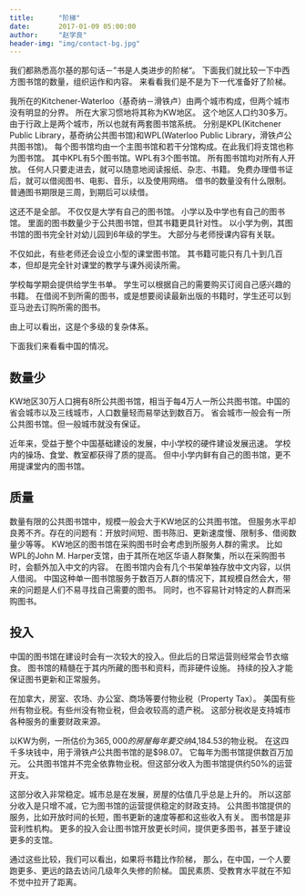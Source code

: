 ```yaml
---
title:      "阶梯"
date:       2017-01-09 05:00:00
author:     "赵学良"
header-img: "img/contact-bg.jpg"
---
```


我们都熟悉高尔基的那句话－”书是人类进步的阶梯“。
下面我们就比较一下中西方图书馆的数量，组织运作和内容。
来看看我们是不是为下一代准备好了阶梯。

我所在的Kitchener-Waterloo（基奇纳－滑铁卢）由两个城市构成，但两个城市没有明显的分界。
所在大家习惯地将其称为KW地区。
这个地区人口约30多万。
由于行政上是两个城市，所以也就有两套图书馆系统。
分别是KPL(Kitchener Public Library，基奇纳公共图书馆)和WPL(Waterloo Public Library，滑铁卢公共图书馆)。
每个图书馆均由一个主图书馆和若干分馆构成。在此我们将支馆也称为图书馆。
其中KPL有5个图书馆。WPL有3个图书馆。
所有图书馆均对所有人开放。
任何人只要走进去，就可以随意地阅读报纸、杂志、书籍。
免费办理借书证后，就可以借阅图书、电影、音乐，以及使用网络。
借书的数量没有什么限制。普通图书期限是三周，到期后可以续借。

这还不是全部。
不仅仅是大学有自己的图书馆。
小学以及中学也有自己的图书馆。
里面的图书数量少于公共图书馆，但其书籍更具针对性。
以小学为例，其图书馆的图书完全针对幼儿园到6年级的学生。
大部分与老师授课内容有关联。

不仅如此，有些老师还会设立小型的课堂图书馆。
其书籍可能只有几十到几百本，但却是完全针对课堂的教学与课外阅读所需。

学校每学期会提供给学生书单。
学生可以根据自己的需要购买订阅自己感兴趣的书籍。
在借阅不到所需的图书，或是想要阅读最新出版的书籍时，学生还可以到亚马逊去订购所需的图书。

由上可以看出，这是个多级的复杂体系。

下面我们来看看中国的情况。

## 数量少

KW地区30万人口拥有8所公共图书馆，相当于每4万人一所公共图书馆。中国的省会城市以及三线城市，人口数量轻而易举达到数百万。
省会城市一般会有一所公共图书馆。但一般城市就没有保证。

近年来，受益于整个中国基础建设的发展，中小学校的硬件建设发展迅速。
学校内的操场、食堂、教室都获得了质的提高。
但中小学内鲜有自己的图书馆，更不用提课堂内的图书馆。

## 质量

数量有限的公共图书馆中，规模一般会大于KW地区的公共图书馆。
但服务水平却良莠不齐。存在的问题有：开放时间短、图书陈旧、更新速度慢、限制多、借阅数量少等等。
KW地区的图书馆在采购图书时会考虑到所服务人群的需求。
比如WPL的John M. Harper支馆，由于其所在地区华语人群聚集，所以在采购图书时，会额外加入中文的内容。
在图书馆内会有几个书架单独存放中文内容，以供人借阅。
中国这种单一图书馆服务于数百万人群的情况下，其规模自然会大，带来的问题是人们不易寻找自己需要的图书。
同时，也不容易针对特定的人群而采购图书。

## 投入

中国的图书馆在建设时会有一次较大的投入。但此后的日常运营则经常会节衣缩食。
图书馆的精髓在于其内所藏的图书和资料，而非硬件设施。
持续的投入才能保证图书更新和正常服务。

在加拿大，房室、农场、办公室、商场等要付物业税（Property Tax）。
美国有些州有物业税。有些州没有物业税，但会收较高的遗产税。
这部分税收是支持城市各种服务的重要财政来源。

以KW为例，一所估价为$365,000的房屋每年要交纳$4,184.53的物业税。
在这四千多块钱中，用于滑铁卢公共图书馆的是$98.07。
它每年为图书馆提供数百万加元。
公共图书馆并不完全依靠物业税。但这部分收入为图书馆提供约50%的运营开支。

这部分收入非常稳定。城市总是在发展，房屋的估值几乎总是上升的。
所以这部分收入是只增不减，它为图书馆的运营提供稳定的财政支持。
公共图书馆提供的服务，比如开放时间的长短，图书更新的速度等都和这些收入有关。
图书馆是非营利性机构。
更多的投入会让图书馆开放更长时间，提供更多图书，甚至于建设更多的支馆。

通过这些比较，我们可以看出，如果将书籍比作阶梯，
那么，在中国，一个人要跑更多、更远的路去访问几级年久失修的阶梯。
国民素质、受教育水平就在不知不觉中拉开了距离。